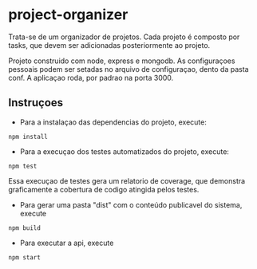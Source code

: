 # project-organizer

Trata-se de um organizador de projetos. Cada projeto é composto por tasks, que devem ser adicionadas posteriormente ao projeto.

Projeto construido com node, express e mongodb.
As configuraçoes pessoais podem ser setadas no arquivo de configuraçao, dento da pasta conf.
A aplicaçao roda, por padrao na porta 3000.

## Instruçoes
* Para a instalaçao das dependencias do projeto, execute:
```
npm install
```

* Para a execuçao dos testes automatizados do projeto, execute:
```
npm test
```
Essa execuçao de testes gera um relatorio de coverage, que demonstra graficamente a cobertura de codigo atingida pelos testes.

* Para gerar uma pasta "dist" com o conteúdo publicavel do sistema, execute
```
npm build
```

* Para executar a api, execute
```
npm start
```
